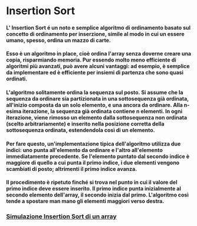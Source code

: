 # Insertion Sort
#### L' Insertion Sort é un noto e semplice algoritmo di ordinamento basato sul concetto di ordinamento per inserzione, simile al modo in cui un essere umano, spesso, ordina un mazzo di carte.
#### Esso è un algoritmo in place, cioè ordina l'array senza doverne creare una copia, risparmiando memoria. Pur essendo molto meno efficiente di algoritmi più avanzati, può avere alcuni vantaggi: ad esempio, è semplice da implementare ed è efficiente per insiemi di partenza che sono quasi ordinati.
#### L'algoritmo solitamente ordina la sequenza sul posto. Si assume che la sequenza da ordinare sia partizionata in una sottosequenza già ordinata, all'inizio composta da un solo elemento, e una ancora da ordinare. Alla n-esima iterazione, la sequenza già ordinata contiene n elementi. In ogni iterazione, viene rimosso un elemento dalla sottosequenza non ordinata (scelto arbitrariamente) e inserito nella posizione corretta della sottosequenza ordinata, estendendola così di un elemento.
#### Per fare questo, un'implementazione tipica dell'algoritmo utilizza due indici: uno punta all'elemento da ordinare e l'altro all'elemento immediatamente precedente. Se l'elemento puntato dal secondo indice è maggiore di quello a cui punta il primo indice, i due elementi vengono scambiati di posto; altrimenti il primo indice avanza.
#### Il procedimento è ripetuto finché si trova nel punto in cui il valore del primo indice deve essere inserito. Il primo indice punta inizialmente al secondo elemento dell'array, il secondo inizia dal primo. L'algoritmo così tende a spostare man mano gli elementi maggiori verso destra.
### [Simulazione Insertion Sort di un array](https://it.wikipedia.org/wiki/File:AnimazioneInsertionSort.gif)
